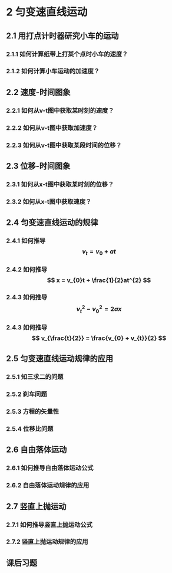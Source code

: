 # 2 匀变速直线运动

## 2.1 用打点计时器研究小车的运动

### 2.1.1 如何计算纸带上打某个点时小车的速度？

### 2.1.2 如何计算小车运动的加速度？

## 2.2 速度-时间图象

### 2.2.1 如何从v-t图中获取某时刻的速度？

### 2.2.2 如何从v-t图中获取加速度？

### 2.2.3 如何从v-t图中获取某段时间的位移？

## 2.3 位移-时间图象

### 2.3.1 如何从x-t图中获取某时刻的位移？

### 2.3.2 如何从x-t图中获取速度？

## 2.4 匀变速直线运动的规律

### 2.4.1 如何推导 $$ v_{t} = v_{0} + at $$

### 2.4.2 如何推导 $$ x = v_{0}t + \frac{1}{2}at^{2} $$

### 2.4.3 如何推导 $$ v_{t}^{2}-v_{0}^2 = 2ax $$

### 2.4.3 如何推导 $$ v_{\frac{t}{2}} = \frac{v_{0} + v_{t}}{2} $$

## 2.5 匀变速直线运动规律的应用

### 2.5.1 知三求二的问题

### 2.5.2 刹车问题

### 2.5.3 方程的矢量性

### 2.5.4 位移比问题

## 2.6 自由落体运动

### 2.6.1 如何推导自由落体运动公式

### 2.6.2 自由落体运动规律的应用

## 2.7 竖直上抛运动

### 2.7.1 如何推导竖直上抛运动公式

### 2.7.2 竖直上抛运动规律的应用

## 课后习题
